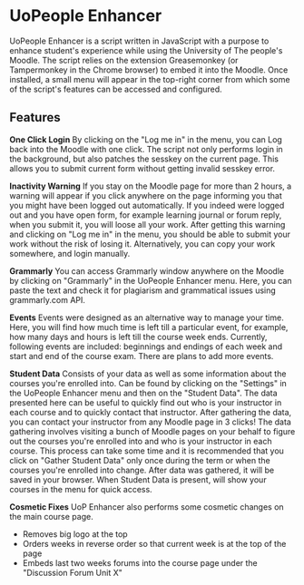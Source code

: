 UoPeople Enhancer
==============
UoPeople Enhancer is a script written in JavaScript with a purpose to enhance student's experience while using the University of The people's Moodle. The script relies on the extension Greasemonkey (or Tampermonkey in the Chrome browser) to embed it into the Moodle. Once installed, a small menu will appear in the top-right corner from which some of the script's features can be accessed and configured.

Features
--------------
**One Click Login** By clicking on the "Log me in" in the menu, you can Log back into the Moodle with one click. The script not only performs login in the background, but also patches the sesskey on the current page. This allows you to submit current form without getting invalid sesskey error.

**Inactivity Warning** If you stay on the Moodle page for more than 2 hours, a warning will appear if you click anywhere on the page informing you that you might have been logged out automatically. If you indeed were logged out and you have open form, for example learning journal or forum reply, when you submit it, you will loose all your work. After getting this warning and clicking on "Log me in" in the menu, you should be able to submit your work without the risk of losing it. Alternatively, you can copy your work somewhere, and login manually.

**Grammarly** You can access Grammarly window anywhere on the Moodle by clicking on "Grammarly" in the UoPeople Enhancer menu. Here, you can paste the text and check it for plagiarism and grammatical issues using grammarly.com API.

**Events** Events were designed as an alternative way to manage your time. Here, you will find how much time is left till a particular event, for example, how many days and hours is left till the course week ends. Currently, following events are included: beginnings and endings of each week and start and end of the course exam. There are plans to add more events.

**Student Data** Consists of your data as well as some information about the courses you're enrolled into. Can be found by clicking on the "Settings" in the UoPeople Enhancer menu and then on the "Student Data". The data presented here can be useful to quickly find out who is your instructor in each course and to quickly contact that instructor. After gathering the data, you can contact your instructor from any Moodle page in 3 clicks!
The data gathering involves visiting a bunch of Moodle pages on your behalf to figure out the courses you're enrolled into and who is your instructor in each course. This process can take some time and it is recommended that you click on "Gather Student Data" only once during the term or when the courses you're enrolled into change. After data was gathered, it will be saved in your browser. When Student Data is present, will show your courses in the menu for quick access.

**Cosmetic Fixes** UoP Enhancer also performs some cosmetic changes on the main course page.
 - Removes big logo at the top
 - Orders weeks in reverse order so that current week is at the top of the page
 - Embeds last two weeks forums into the course page under the "Discussion Forum Unit X"
